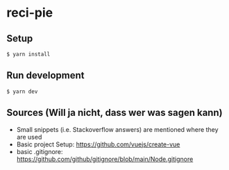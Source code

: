 # reci-pie

## Setup

```console
$ yarn install
```

## Run development

```console
$ yarn dev
```

## Sources (Will ja nicht, dass wer was sagen kann)

-   Small snippets (i.e. Stackoverflow answers) are mentioned where they are used
-   Basic project Setup: https://github.com/vuejs/create-vue
-   basic .gitignore: https://github.com/github/gitignore/blob/main/Node.gitignore
